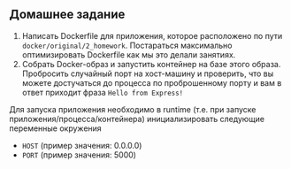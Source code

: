 ## Домашнее задание

1. Написать Dockerfile для приложения, которое расположено по пути `docker/original/2_homework`. Постараться максимально оптимизировать Dockerfile как мы это делали занятиях.
2. Собрать Docker-образ и запустить контейнер на базе этого образа. Пробросить случайный порт на хост-машину и проверить, что вы можете достучаться до процесса по проброшенному порту и вам в ответ приходит фраза `Hello from Express!`

Для запуска приложения необходимо в runtime (т.е. при запуске приложения/процесса/контейнера) инициализировать следующие переменные окружения
- `HOST` (пример значения: 0.0.0.0)
- `PORT` (пример значения: 5000)
